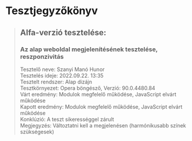 # Tesztjegyzőkönyv

> ## Alfa-verzió tesztelése:
>
> ### Az alap weboldal megjelenítésének tesztelése, reszponzivitás
>
>    Tesztelő neve: Szanyi Manó Hunor <br>
>    Tesztelés ideje: 2022.09.22. 13:35 <br>
>    Tesztelt rendszer: Alap dizájn <br>
>    Tesztkörnyezet: Opera böngésző, Verzió: 90.0.4480.84 <br>
>    Várt eredmény: Modulok megfelelő működése, JavaScript elvárt működése <br>
>    Kapott eredmény: Modulok megfelelő működése, JavaScript elvárt működése <br>
>    Konklúzió: A teszt sikerességgel zárult <br>
>    Megjegyzés: Változtatni kell a megjelenésen (harmónikusabb színek szükségesek)
